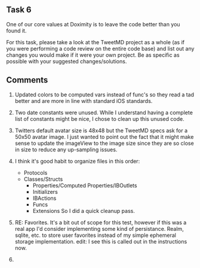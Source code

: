 ## Task 6
One of our core values at Doximity is to leave the code better than you found it.

For this task, please take a look at the TweetMD project as a whole (as if you were performing a code review on the entire code base) and list out any changes you would make if it were your own project. Be as specific as possible with your suggested changes/solutions.

## Comments

1. Updated colors to be computed vars instead of func's so they read a tad better and are more in line with standard iOS standards.

2. Two date constants were unused. While I understand having a complete list of constants might be nice, I chose to clean up this unused code.

3. Twitters default avatar size is 48x48 but the TweetMD specs ask for a 50x50 avatar image. I just wanted to point out the fact that it might make sense to update the imageView to the image size since they are so close in size to reduce any up-sampling issues.

4. I think it's good habit to organize files in this order:
    * Protocols
    * Classes/Structs
        * Properties/Computed Properties/IBOutlets
        * Initializers
        * IBActions
        * Funcs
        * Extensions
    So I did a quick cleanup pass.

5. RE: Favorites. It's a bit out of scope for this test, however if this was a real app I'd consider implementing some kind of persistance. Realm, sqlite, etc. to store user favorites instead of my simple ephemeral storage implementation. edit: I see this is called out in the instructions now.

6. 